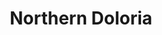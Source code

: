 ---
layout: default
title: Northern Doloria
nav_order: 1
has_children: true
parent: Places
permalink: /docs/places/north
---